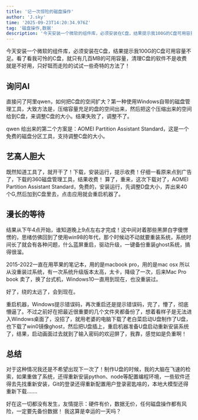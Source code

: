 ```yaml
---
title: '记一次惊险的磁盘操作'
author: 'J.sky'
time: '2025-09-23T14:20:34.976Z'
tag: '磁盘操作,数据'
description: '今天安装一个微软的组件库，必须安装在C盘，结果提示我100G的C盘可用容量不足。看了看我可怜的C盘，就只有几百MB的可用容量，清理C盘的软件不是收费就是不好用，只好铤而走险的试试一些奇特的方法了！'
---
```

今天安装一个微软的组件库，必须安装在C盘，结果提示我100G的C盘可用容量不足。看了看我可怜的C盘，就只有几百MB的可用容量，清理C盘的软件不是收费就是不好用，只好铤而走险的试试一些奇特的方法了！


## 询问AI

直接问了阿里qwen，如何把C盘的空间扩大？第一种使用Windows自带的磁盘管理工具，大致方法是，压缩容量充足的盘的空间出来，然后把这个压缩出来的空间给到C盘，来调整C盘的大小。结果失败了，调整不了。

qwen 给出来的第二个方案是：AOMEI Partition Assistant Standard，这是一个免费的磁盘分区工具，支持调整C盘的大小。

## 艺高人胆大

既然知道工具了，就开干了！下载，安装运行，提示收费！仔细一看原来点到广告了，下载的360磁盘管理工具，结果收费！
算了，重来，这次下载对了，AOMEI Partition Assistant Standard，免费的，安装运行，先调整D盘大小，弄出来40个G,然后加到C盘里去，点击应用就会重启机器了。

## 漫长的等待

结果从下午4点开始，谁知道晚上9点左右才完成！这中间对着那些黑屏白字傻愣愣的，思绪仿佛回到了使用win98的年代，那个时候动不动就要重装系统，系统时间长了就会有各种问题，什么蓝屏重启，驱动升级，一键备份重装ghost系统，搞得很溜。

2015-2022一直在用苹果的笔记本，用的是macbook pro，用的是mac osx 所以从没重装过系统，有一次系统升级版本太高，太卡，降级了一次，后来Mac Pro book 卖了，换了台式机，Windows10一直用到现在，也没重装过。

好了，绕的太远了，会到现在。

重启机器，Windows提示错误码，再次重启还是提示错误码，完了，懵了，彻底懵逼了。不过之前好在把最近很重要的几个文件夹都备份了，想着看样子是无法进入Windows桌面了，没招了，就用老婆的电脑下载了老白菜启动U盘制作了U盘，也下载了win0镜像ghost，然后把U盘插上，重启机器准备U盘启动重新安装系统了，结果，启动画面过去就到了输入密码的欢迎屏了，我靠，感觉如是负重啊！


## 总结

对于这种情况我还是不希望出现下一次了！制作U盘的时候，我的大脑在飞速的检索，如果重做了系统，还得重新安装python、node等配置编程环境，一些软件还得去先找重新安装，Git的登录还得重新配置用户登录密匙啥的，本地大模型还得重新下载.......

好在这一切都没有发生，友情提示：硬件有价，数据无价，任何磁盘操作都有风险，一定要先备份数据！
我这算是幸运的一天吗？